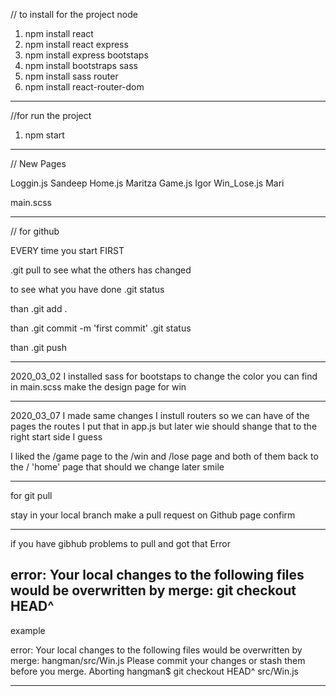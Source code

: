 // to install for the project
node
1. npm install 
react
2. npm install react
express
3. npm install express
bootstaps
4. npm install bootstraps
sass  <!-- for customize bootstraps color -->
5. npm install sass
router <!-- for routing to the pages -->
6. npm install react-router-dom 
___________________________________________________________

//for run the project 
1. npm start
___________________________________________________________

// New Pages

Loggin.js       Sandeep
Home.js         Maritza
Game.js         Igor
Win_Lose.js     Mari

main.scss

____________________________________________________________

// for github

EVERY time you start FIRST 

.git pull 
to see what the others has changed

to see what you have done
.git status

than
.git add .

than
.git commit -m 'first commit'
.git status    <!-- again to see that it is ready to push  -->

than
.git push 
____________________________________________________________

2020_03_02
I installed sass for bootstaps to change the color you can find in main.scss
make the design page for win 
____________________________________________________________
2020_03_07
I made same changes I instull routers so we can have of the pages the routes 
I put that in app.js but later wie should shange that to the right start side I guess

I liked the /game page to the /win and /lose page and both of them back to the / 'home' page that should we change later smile 

____________________________________________________________



for git pull

stay in your local branch
make a pull request on Github page
confirm

___________________________________________________________
if you have gibhub problems to pull and got that Error 

error: Your local changes to the following files would be overwritten by merge:
<name of the file>
git checkout HEAD^ <name of the file>
---------------------
example

error: Your local changes to the following files would be overwritten by merge:
        hangman/src/Win.js
Please commit your changes or stash them before you merge.
Aborting
hangman$ git checkout HEAD^ src/Win.js 
________________________________________________________